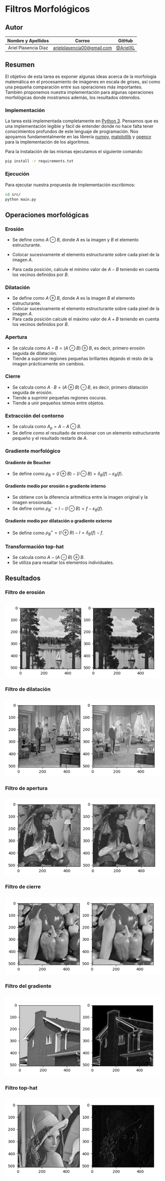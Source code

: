 # Filtros Morfológicos

## Autor

| **Nombre y Apellidos** |         **Correo**         |               **GitHub**               |
| :--------------------: | :------------------------: | :------------------------------------: |
|  Ariel Plasencia Díaz  | arielplasencia00@gmail.com | [@ArielXL](https://github.com/ArielXL) |

## Resumen

El objetivo de esta tarea es exponer algunas ideas acerca de la morfología matemática en el procesamiento de imágenes en escala de grises, así como una pequeña comparación entre sus operaciones más importantes. También proponemos nuestra implementación para algunas operaciones morfológicas donde mostramos además, los resultados obtenidos.

### Implementación

La tarea está implementada completamente en [Python 3](https://es.wikipedia.org/wiki/Python). Pensamos que es una implementación legible y fácil de entender donde no hace falta tener conocimientos profundos de este lenguaje de programación. Nos apoyamos fundamentalmente en las librería [numpy](https://numpy.org/doc/stable/), [matplotlib](https://matplotlib.org/stable/tutorials/introductory/usage.html#sphx-glr-tutorials-introductory-usage-py) y [opencv](https://opencv-python-tutroals.readthedocs.io/en/latest/py_tutorials/py_tutorials.html) para la implementación de los algoritmos.

Para la instalación de las mismas ejecutamos el siguiente comando:

```bash
pip install -r requirements.txt
```

### Ejecución

Para ejecutar nuestra propuesta de implementación escribimos:

```bash
cd src/
python main.py
```

## Operaciones morfológicas

### Erosión

* Se define como $A \ominus B$, donde $A$ es la imagen y $B$ el elemento estructurante.

* Colocar sucesivamente el elemento estructurante sobre cada píxel de la imagen $A$.
* Para cada posición, calcule el mínimo valor de $A − B$ teniendo en cuenta los vecinos definidos por $B$.

### Dilatación

* Se define como $A \oplus B$, donde $A$ es la imagen $B$ el elemento estructurante.
* Colocar sucesivamente el elemento estructurante sobre cada píxel de la imagen $A$.
* Para cada posición calcule el máximo valor de $A + B$ teniendo en cuenta los vecinos definidos por $B$.

### Apertura

* Se calcula como $A \circ B = (A \ominus B) \oplus B$, es decir, primero erosión seguida de dilatación.
* Tiende a suprimir regiones pequeñas brillantes dejando el resto de la imagen prácticamente sin
  cambios.

### Cierre

* Se calcula como $A \cdot B = (A \oplus B) \ominus B$, es decir, primero dilatación seguida de erosión.
* Tiende a suprimir pequeñas regiones oscuras.
* Tiende a unir pequeños istmos entre objetos.

### Extracción del contorno

* Se calcula como $A_{p} = A - A \ominus B$.
* Se define como el resultado de erosionar con un elemento estructurante pequeño y el resultado restarlo de $A$.

### Gradiente morfológico

#### Gradiente de Beucher

* Se define como $\rho_{B} = (I \oplus B) - (I \ominus B) = \delta_{B}(f) - \varepsilon_{B}(f)$.

#### Gradiente medio por erosión o gradiente interno

* Se obtiene con la diferencia aritmética entre la imagen original y la imagen erosionada.
* Se define como $\rho_{B}^{-} = I - (I \ominus B) = f - \varepsilon_{B}(f)$.

#### Gradiente medio por dilatación o gradiente externo

* Se define como $\rho_{B}^{+} = (I \oplus B) - I = \delta_{B}(f) - f$.

### Transformación top-hat

* Se calcula como $A - (A \ominus B) \oplus B$.
* Se utiliza para resaltar los elementos individuales.

## Resultados

### Filtro de erosión

### <img src="img/lake_erosion.png" style="zoom:100%;" />

### Filtro de dilatación

### <img src="img/living_room_dilatation.png" style="zoom:100%;" />

### Filtro de apertura

### <img src="img/pirate_aperture.png" style="zoom:100%;" />

### Filtro de cierre

### <img src="img/peppers_shutdown.png" style="zoom:100%;" />

### Filtro del gradiente

### <img src="img/house_gradient.png" style="zoom:100%;" />

### Filtro top-hat

### <img src="img/lena_top_hat.png" style="zoom:100%;" />

